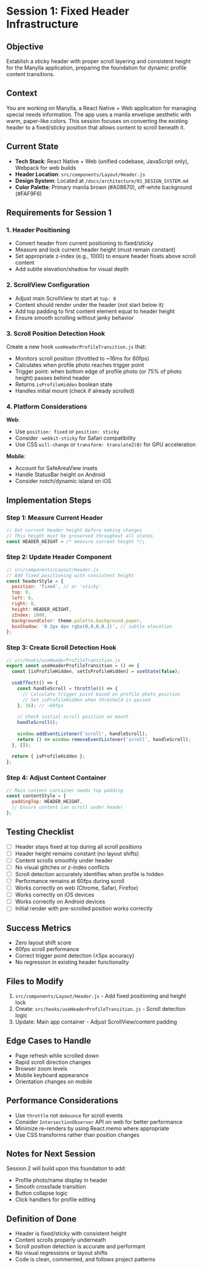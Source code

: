 # Session 1: Fixed Header Infrastructure

## Objective
Establish a sticky header with proper scroll layering and consistent height for the Manylla application, preparing the foundation for dynamic profile content transitions.

## Context
You are working on Manylla, a React Native + Web application for managing special needs information. The app uses a manila envelope aesthetic with warm, paper-like colors. This session focuses on converting the existing header to a fixed/sticky position that allows content to scroll beneath it.

## Current State
- **Tech Stack**: React Native + Web (unified codebase, JavaScript only), Webpack for web builds
- **Header Location**: `src/components/Layout/Header.js`
- **Design System**: Located at `/docs/architecture/01_DESIGN_SYSTEM.md`
- **Color Palette**: Primary manila brown (#A08670), off-white background (#FAF9F6)

## Requirements for Session 1

### 1. Header Positioning
- Convert header from current positioning to fixed/sticky
- Measure and lock current header height (must remain constant)
- Set appropriate z-index (e.g., 1000) to ensure header floats above scroll content
- Add subtle elevation/shadow for visual depth

### 2. ScrollView Configuration
- Adjust main ScrollView to start at `top: 0`
- Content should render under the header (not start below it)
- Add top padding to first content element equal to header height
- Ensure smooth scrolling without janky behavior

### 3. Scroll Position Detection Hook
Create a new hook `useHeaderProfileTransition.js` that:
- Monitors scroll position (throttled to ~16ms for 60fps)
- Calculates when profile photo reaches trigger point
- Trigger point: when bottom edge of profile photo (or 75% of photo height) passes behind header
- Returns `isProfileHidden` boolean state
- Handles initial mount (check if already scrolled)

### 4. Platform Considerations
**Web**:
- Use `position: fixed` or `position: sticky` 
- Consider `-webkit-sticky` for Safari compatibility
- Use CSS `will-change` or `transform: translateZ(0)` for GPU acceleration

**Mobile**:
- Account for SafeAreaView insets
- Handle StatusBar height on Android
- Consider notch/dynamic island on iOS

## Implementation Steps

### Step 1: Measure Current Header
```javascript
// Get current header height before making changes
// This height must be preserved throughout all states
const HEADER_HEIGHT = /* measure current height */;
```

### Step 2: Update Header Component
```javascript
// src/components/Layout/Header.js
// Add fixed positioning with consistent height
const headerStyle = {
  position: 'fixed', // or 'sticky'
  top: 0,
  left: 0,
  right: 0,
  height: HEADER_HEIGHT,
  zIndex: 1000,
  backgroundColor: theme.palette.background.paper,
  boxShadow: '0 2px 4px rgba(0,0,0,0.1)', // subtle elevation
};
```

### Step 3: Create Scroll Detection Hook
```javascript
// src/hooks/useHeaderProfileTransition.js
export const useHeaderProfileTransition = () => {
  const [isProfileHidden, setIsProfileHidden] = useState(false);
  
  useEffect(() => {
    const handleScroll = throttle(() => {
      // Calculate trigger point based on profile photo position
      // Set isProfileHidden when threshold is passed
    }, 16); // ~60fps
    
    // Check initial scroll position on mount
    handleScroll();
    
    window.addEventListener('scroll', handleScroll);
    return () => window.removeEventListener('scroll', handleScroll);
  }, []);
  
  return { isProfileHidden };
};
```

### Step 4: Adjust Content Container
```javascript
// Main content container needs top padding
const contentStyle = {
  paddingTop: HEADER_HEIGHT,
  // Ensure content can scroll under header
};
```

## Testing Checklist
- [ ] Header stays fixed at top during all scroll positions
- [ ] Header height remains constant (no layout shifts)
- [ ] Content scrolls smoothly under header
- [ ] No visual glitches or z-index conflicts
- [ ] Scroll detection accurately identifies when profile is hidden
- [ ] Performance remains at 60fps during scroll
- [ ] Works correctly on web (Chrome, Safari, Firefox)
- [ ] Works correctly on iOS devices
- [ ] Works correctly on Android devices
- [ ] Initial render with pre-scrolled position works correctly

## Success Metrics
- Zero layout shift score
- 60fps scroll performance
- Correct trigger point detection (±5px accuracy)
- No regression in existing header functionality

## Files to Modify
1. `src/components/Layout/Header.js` - Add fixed positioning and height lock
2. Create: `src/hooks/useHeaderProfileTransition.js` - Scroll detection logic
3. Update: Main app container - Adjust ScrollView/content padding

## Edge Cases to Handle
- Page refresh while scrolled down
- Rapid scroll direction changes
- Browser zoom levels
- Mobile keyboard appearance
- Orientation changes on mobile

## Performance Considerations
- Use `throttle` not `debounce` for scroll events
- Consider `IntersectionObserver` API on web for better performance
- Minimize re-renders by using React.memo where appropriate
- Use CSS transforms rather than position changes

## Notes for Next Session
Session 2 will build upon this foundation to add:
- Profile photo/name display in header
- Smooth crossfade transition
- Button collapse logic
- Click handlers for profile editing

## Definition of Done
- Header is fixed/sticky with consistent height
- Content scrolls properly underneath
- Scroll position detection is accurate and performant
- No visual regressions or layout shifts
- Code is clean, commented, and follows project patterns